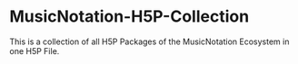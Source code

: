# MusicNotation-H5P-Collection
This is a collection of all H5P Packages of the MusicNotation Ecosystem in one H5P File.
